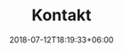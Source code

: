---
title: "Kontakt"
date: 2018-07-12T18:19:33+06:00
bg_image: images/background/page-title.jpg
description : "This is meta description"
layout: "contact"

############################ Contact information ############################
contact_info:
- name: "mobile"
  icon: "ti-mobile"
  content: "+385 95 895 8053"
  
- name: "mail"
  icon: "ti-email"
  content: "tbpro.invest@gmail.com"
  
- name: "location"
  icon: "ti-map-alt"
  content: "Hrvatske Mladeži 28 <br>Velika Mlaka"

contact_form:
  placeholder_name: "Ime"
  placeholder_email: "Vaš e-mail"
  placeholder_subject: "Predmet"
  placeholder_message: "Upišite vašu poruku..."
---